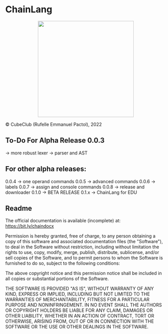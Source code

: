 # ChainLang 
<div id="logo" align="center">
  <img src="https://github.com/Xue64/The-Chain-Language-Project-ChainLang-/blob/main/img/ChainLang.png" height="300px" width="300px">
</div>


© CubeClub (Rufelle Emmanuel Pactol), 2022

## To-Do For Alpha Release 0.0.3
-> more robust lexer
-> parser and AST

## For other alpha releases:
0.0.4 -> one operand commands
0.0.5 -> advanced commands
0.0.6 -> labels
0.0.7 -> assign and console commands
0.0.8 -> release and downloader
0.1.0 -> BETA RELEASE
0.1.x -> ChainLang for EDU

## Readme


The official documentation is available (incomplete) at: https://bit.ly/chaindocx

Permission is hereby granted, free of charge, to any person obtaining a copy of this software and associated documentation files (the "Software"), to deal in the Software without restriction, including without limitation the rights to use, copy, modify, merge, publish, distribute, sublicense, and/or sell copies of the Software, and to permit persons to whom the Software is furnished to do so, subject to the following conditions:

The above copyright notice and this permission notice shall be included in all copies or substantial portions of the Software.

THE SOFTWARE IS PROVIDED "AS IS", WITHOUT WARRANTY OF ANY KIND, EXPRESS OR IMPLIED, INCLUDING BUT NOT LIMITED TO THE WARRANTIES OF MERCHANTABILITY, FITNESS FOR A PARTICULAR PURPOSE AND NONINFRINGEMENT. IN NO EVENT SHALL THE AUTHORS OR COPYRIGHT HOLDERS BE LIABLE FOR ANY CLAIM, DAMAGES OR OTHER LIABILITY, WHETHER IN AN ACTION OF CONTRACT, TORT OR OTHERWISE, ARISING FROM, OUT OF OR IN CONNECTION WITH THE SOFTWARE OR THE USE OR OTHER DEALINGS IN THE SOFTWARE.
